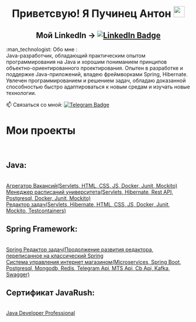 <div id="header" align="center">
  <h1>
  Приветсвую! Я Пучинец Антон
    <img src="https://media.giphy.com/media/hvRJCLFzcasrR4ia7z/giphy.gif" width="30px"/>
</div>
<div id="badges" align="center">
  <h2>Мой LinkedIn ->
  <a href = "https://www.linkedin.com/in/apuchinets/">
  <img src="https://img.shields.io/badge/LinkedIn-blue?style=for-the-badge&logo=linkedin&logoColor=white" alt="LinkedIn Badge"/>
  </a>  
</h1>
</div>
<div id="counter" align="center">
  <img src="https://komarev.com/ghpvc/?username=CatFindus&style=flat-square&color=blue" alt=""/>
  
  
</div id="about_me">  
 :man_technologist: Обо мне :
  <div>
Java-разработчик, обладающий практическим опытом программирования на Java и хорошим пониманием принципов объектно-ориентированного проектирования. Опытен в разработке и поддержке Java-приложений, владею фреймворками Spring, Hibernate. Увлечен программированием и решением задач, обладаю доказанной способностью быстро адаптироваться к новым средам и изучать новые технологии.
  </div>  
  <div>

:mailbox: Связаться со мной: [![Telegram Badge](https://img.shields.io/badge/-@apuchinec-blue?style=flat&logo=Telegram&logoColor=white)](https://t.me/apuchinec)    
  </div>
</div>
<div>
  <h1>Мои проекты</h1>
  <br>
  <h2>Java:</h2>
  <br>
  <a href = "https://github.com/CatFindus/VacancyAgregator">Агрегатор Вакансий(Servlets, HTML, CSS, JS, Docker, Junit, Mockito)</a>
  <br>
  <a href = "https://github.com/CatFindus/University">Менеджер расписаний университета(Servlets, Hibernate, Rest API, Postgresql, Docker, Junit, Mockito)</a>
  <br>
  <a href = "https://github.com/CatFindus/TaskManager">Редактор задач(Servlets, Hibernate, HTML, CSS, JS, Docker, Junit, Mockito, Testcontainers)</a>
  <br>
  <h2>Spring Framework:</h2>
  <br>
  <a href = "https://github.com/CatFindus/SpringTask">Spring Редактор задач(Продолжение развития редактора, переписанное на классический Spring</a>
  <br>
  <a href = "https://github.com/CatFindus/SpringTask">Система управления интернет магазином(Microservices, Spring Boot, Postgresql, Mongodb, Redis, Telegram Api, MTS Api, Cb Api, Kafka, Swagger)</a>
  <br>
  <h2>Сертификат JavaRush:</h2>  
  <br>
  <a href = "https://certificate.javarush.com/anton_puchinets.pdf">Java Developer Professional</a>
</div>
<div
</div>
